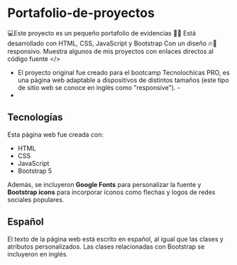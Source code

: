 # Portafolio-de-proyectos
💻Este proyecto es un pequeño portafolio de evidencias 💼🌐  Está desarrollado con HTML, CSS, JavaScript y Bootstrap
 Con un diseño 🔥📱 responsivo. Muestra algunos de mis proyectos con enlaces directos al código fuente </>

- El proyecto original fue creado para el bootcamp Tecnolochicas PRO, es una página web adaptable a dispositivos de distintos tamaños (este tipo de sitio web se conoce en inglés como "responsive"). -
- 
## Tecnologías

Esta página web fue creada con:

* HTML
* CSS
* JavaScript 
* Bootstrap 5

Además, se incluyeron **Google Fonts** para personalizar la fuente y **Bootstrap icons** para incorporar íconos como flechas y logos de redes sociales populares. 

## Español

El texto de la página web está escrito en español, al igual que las clases y atributos personalizados. Las clases relacionadas con Bootstrap se incluyeron en inglés.

